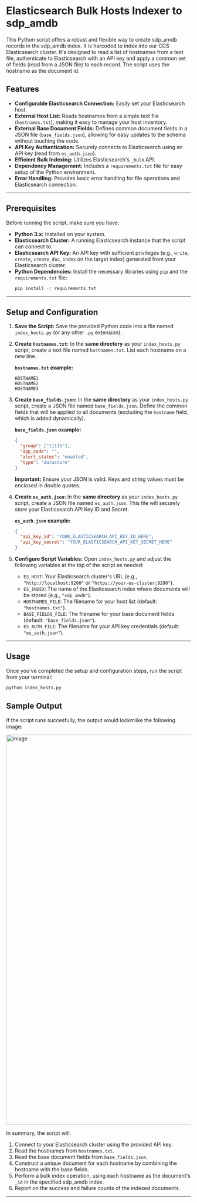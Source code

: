 # Elasticsearch Bulk Hosts Indexer to sdp_amdb

This Python script offers a robust and flexible way to create sdp_amdb records in the sdp_amdb index. It is harcoded to index into our CCS Elasticsearch cluster. It's designed to read a list of hostnames from a text file, authenticate to Elasticsearch with an API key and apply a common set of fields (read from a JSON file) to each record. The script uses the hostname as the document id.

## Features

* **Configurable Elasticsearch Connection:** Easily set your Elasticsearch host.
* **External Host List:** Reads hostnames from a simple text file (`hostnames.txt`), making it easy to manage your host inventory.
* **External Base Document Fields:** Defines common document fields in a JSON file (`base_fields.json`), allowing for easy updates to the schema without touching the code.
* **API Key Authentication:** Securely connects to Elasticsearch using an API key (read from `es_auth.json`).
* **Efficient Bulk Indexing:** Utilizes Elasticsearch's `_bulk` API.
* **Dependency Management:** Includes a `requirements.txt` file for easy setup of the Python environment.
* **Error Handling:** Provides basic error handling for file operations and Elasticsearch connection.

---

## Prerequisites

Before running the script, make sure you have:

* **Python 3.x:** Installed on your system.
* **Elasticsearch Cluster:** A running Elasticsearch instance that the script can connect to.
* **Elasticsearch API Key:** An API key with sufficient privileges (e.g., `write`, `create`, `create_doc`, `index` on the target index) generated from your Elasticsearch cluster.
* **Python Dependencies:** Install the necessary libraries using `pip` and the `requirements.txt` file:
    ```bash
    pip install -r requirements.txt
    ```

---

## Setup and Configuration

1.  **Save the Script:**
    Save the provided Python code into a file named `index_hosts.py` (or any other `.py` extension).

2.  **Create `hostnames.txt`:**
    In the **same directory** as your `index_hosts.py` script, create a text file named `hostnames.txt`. List each hostname on a new line.

    **`hostnames.txt` example:**
    ```
    HOSTNAME1
    HOSTNAME2
    HOSTNAME3
    ```

3.  **Create `base_fields.json`:**
    In the **same directory** as your `index_hosts.py` script, create a JSON file named `base_fields.json`. Define the common fields that will be applied to all documents (excluding the `hostname` field, which is added dynamically).

    **`base_fields.json` example:**
    ```json
    {
      "group": ["11115"],
      "app_code": "",
      "alert_status": "enabled",
      "type": "datastore"
    }
    ```
    **Important:** Ensure your JSON is valid. Keys and string values must be enclosed in double quotes.

4.  **Create `es_auth.json`:**
    In the **same directory** as your `index_hosts.py` script, create a JSON file named `es_auth.json`. This file will securely store your Elasticsearch API Key ID and Secret.

    **`es_auth.json` example:**
    ```json
    {
      "api_key_id": "YOUR_ELASTICSEARCH_API_KEY_ID_HERE",
      "api_key_secret": "YOUR_ELASTICSEARCH_API_KEY_SECRET_HERE"
    }
    ```

5.  **Configure Script Variables:**
    Open `index_hosts.py` and adjust the following variables at the top of the script as needed:

    * `ES_HOST`: Your Elasticsearch cluster's URL (e.g., `"http://localhost:9200"` or `"https://your-es-cluster:9200"`).
    * `ES_INDEX`: The name of the Elasticsearch index where documents will be stored (e.g., `"sdp_amdb"`).
    * `HOSTNAMES_FILE`: The filename for your host list (default: `"hostnames.txt"`).
    * `BASE_FIELDS_FILE`: The filename for your base document fields (default: `"base_fields.json"`).
    * `ES_AUTH_FILE`: The filename for your API key credentials (default: `"es_auth.json"`).

---

## Usage

Once you've completed the setup and configuration steps, run the script from your terminal:

```bash
python index_hosts.py
```

## Sample Output

If the script runs succesfully, the output would lookmlike the following image:

<img width="1063" alt="image" src="https://github.com/user-attachments/assets/672dfced-bf48-492a-b404-889538a4f5ab" />


In summary, the script will:

1.  Connect to your Elasticsearch cluster using the provided API key.
2.  Read the hostnames from `hostnames.txt`.
3.  Read the base document fields from `base_fields.json`.
4.  Construct a unique document for each hostname by combining the hostname with the base fields.
5.  Perform a bulk index operation, using each hostname as the document's `_id` in the specified sdp_amdb index.
6.  Report on the success and failure counts of the indexed documents.

---
